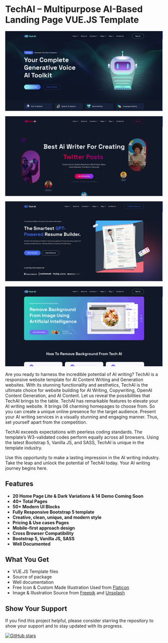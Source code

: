 # TechAI – Multipurpose AI-Based Landing Page VUE.JS Template

[![TechAI Demo](https://raw.githubusercontent.com/UsmanLiaqat404/tech-ai-vue/main/tech-ai-vue/src/assets/images/demos/Voice%20Over.png)](https://techai.rbcnews24.com/)

[![TechAI Demo](https://github.com/UsmanLiaqat404/tech-ai-vue/blob/main/tech-ai-vue/src/assets/images/demos/Content%20Writer.png?raw=true)](https://techai.rbcnews24.com/home-2)

[![TechAI Demo](https://github.com/UsmanLiaqat404/tech-ai-vue/blob/main/tech-ai-vue/src/assets/images/demos/Resume%20Builder.png?raw=true)](https://techai.rbcnews24.com/home-4)

[![TechAI Demo](https://github.com/UsmanLiaqat404/tech-ai-vue/blob/main/tech-ai-vue/src/assets/images/demos/Background%20Remover.png?raw=true)](https://techai.rbcnews24.com/home-3)

Are you ready to harness the incredible potential of AI writing? TechAI is a responsive website template for AI Content Writing and Generation websites. With its stunning functionality and aesthetics, TechAI is the ultimate choice for website building for AI Writing, Copywriting, OpenAI Content Generation, and AI Content. Let us reveal the possibilities that TechAI brings to the table. TechAI has remarkable features to elevate your AI writing website. It brings 06 charming homepages to choose from. So you can create a unique online presence for the target audience. Present your AI writing services in a visually stunning and engaging manner. Thus, set yourself apart from the competition.

TechAI exceeds expectations with peerless coding standards. The template’s W3-validated codes perform equally across all browsers. Using the latest Bootstrap 5, Vanilla JS, and SASS, TechAI is unique in the template industry.

Use this opportunity to make a lasting impression in the AI writing industry. Take the leap and unlock the potential of TechAI today. Your AI writing journey begins here.

## Features

- **20 Home Page Lite & Dark Variations & 14 Demo Coming Soon**
- **40+ Total Pages**
- **50+ Modern UI Blocks**
- **Fully Responsive Bootstrap 5 template**
- **Creative, clean, unique, and modern style**
- **Pricing & Use cases Pages**
- **Mobile-first approach design**
- **Cross Browser Compatibility**
- **Bootstrap 5, Vanilla JS, SASS**
- **Well Documented**

## What You Get

- VUE.JS Template files
- Source of package
- Well documentation
- Free Icon & Custom Made Illustration Used from [Flaticon](www.flaticon.com)
- Image & Illustration Source from [Freepik](www.freepik.com) and [Unsplash](www.unsplash.com)

## Show Your Support

If you find this project helpful, please consider starring the repository to show your support and to stay updated with its progress.

[![GitHub stars](https://img.shields.io/github/stars/UsmanLiaqat404/tech-ai-vue.svg?style=social)](https://github.com/UsmanLiaqat404/tech-ai-vue/stargazers)
